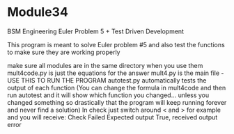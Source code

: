 # Module34
BSM Engineering Euler Problem 5 + Test Driven Development

This program is meant to solve Euler problem #5 and also test the functions to make sure they are working properly

make sure all modules are in the same directory when you use them
mult4code.py is just the equations for the answer
mult4.py is the main file - USE THIS TO RUN THE PROGRAM
autotest.py automatically tests the output of each function
(You can change the formula in mult4code and then run autotest and it will show which function you changed...
unless you changed something so drastically that the program will keep running forever and never find a solution)
In check just switch around < and > for example and you will receive:
Check Failed
Expected output True, received output error
